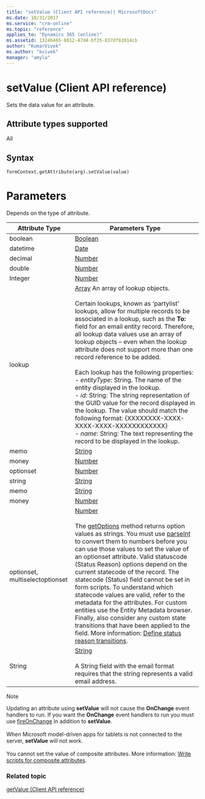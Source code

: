 ```yaml
---
title: "setValue (Client API reference)| MicrosoftDocs"
ms.date: 10/31/2017
ms.service: "crm-online"
ms.topic: "reference"
applies_to: "Dynamics 365 (online)"
ms.assetid: 1324b465-6012-47d4-bf35-837df82014cb
author: "KumarVivek"
ms.author: "kvivek"
manager: "amyla"
---
```

# setValue (Client API reference)



Sets the data value for an attribute. 

## Attribute types supported

All

## Syntax

`formContext.getAttribute(arg).setValue(value)`

# Parameters
Depends on the type of attribute.

<!-- TODO: 

Change type links from msdn to docs, i.e. https://msdn.microsoft.com/library/dwab3ed2.aspx to /scripting/javascript/reference/number-object-javascript 

or MDN https://developer.mozilla.org/en-US/docs/Web/JavaScript/Reference/Global_Objects/Number
-->

| Attribute Type|Parameters Type|
-------|------|
| boolean| [Boolean](https://msdn.microsoft.com/library/t7bkhaz6.aspx) |
| datetime|[Date](https://msdn.microsoft.com/library/cd9w2te4.aspx)|
| decimal| [Number](https://msdn.microsoft.com/library/dwab3ed2.aspx)|
| double| [Number](https://msdn.microsoft.com/library/dwab3ed2.aspx) |
| Integer|[Number](https://msdn.microsoft.com/library/dwab3ed2.aspx)|
| lookup  | [Array](https://msdn.microsoft.com/library/k4h76zbx.aspx) An array of lookup objects. <br/><br/>Certain lookups, known as ‘partylist’ lookups, allow for multiple records to be associated in a lookup, such as the **To:** field for an email entity record. Therefore, all lookup data values use an array of lookup objects – even when the lookup attribute does not support more than one record reference to be added.<br/><br/>Each lookup has the following properties:<br/>- *entityType*: String. The name of the entity displayed in the lookup.<br/>- *id*: String: The string representation of the GUID value for the record displayed in the lookup. The value should match the following format: {XXXXXXXX-XXXX-XXXX-XXXX-XXXXXXXXXXXX}<br/>- *name*: String: The text representing the record to be displayed in the lookup.|
| memo  | [String](https://msdn.microsoft.com/library/ecczf11c.aspx)  |
| money| [Number](https://msdn.microsoft.com/library/dwab3ed2.aspx)  |
| optionset | [Number](https://msdn.microsoft.com/library/dwab3ed2.aspx)  |
| string | [String](https://msdn.microsoft.com/library/ecczf11c.aspx)|
| memo | [String](https://msdn.microsoft.com/library/ecczf11c.aspx)|
| money|[Number](https://msdn.microsoft.com/library/dwab3ed2.aspx)|
| optionset, multiselectoptionset|[Number](https://msdn.microsoft.com/library/dwab3ed2.aspx)<br/><br/>The [getOptions](getOptions.md) method returns option values as strings. You must use [parseInt](https://msdn.microsoft.com/library/x53yedee.aspx) to convert them to numbers before you can use those values to set the value of an optionset attribute. Valid statuscode (Status Reason) options depend on the current statecode of the record. The statecode (Status) field cannot be set in form scripts. To understand which statecode values are valid, refer to the metadata for the attributes. <!-- See [Default status and status reason values](../../../customize/default-status-and-status-reason-values.md) for a list of default values for system entities. --> For custom entities use the Entity Metadata browser. Finally, also consider any custom state transitions that have been applied to the field. More information: [Define status reason transitions](/dynamics365/customer-engagement/customize/define-status-reason-transitions).| 
| String| [String](https://msdn.microsoft.com/library/ecczf11c.aspx) <br/><br/> A String field with the email format requires that the string represents a valid email address.|


> [!NOTE]
> Updating an attribute using **setValue** will not cause the **OnChange** event handlers to run. If you want the **OnChange** event handlers to run you must use [fireOnChange](../attributes/fireOnChange.md) in addition to **setValue**. <br/><br/>
When Microsoft model-driven apps for tablets is not connected to the server, **setValue** will not work.<br/><br/>You cannot set the value of composite attributes. More information: [Write
    scripts for composite
    attributes](../composite-attributes.md).

### Related topic
[getValue (Client API reference)](getValue.md)

